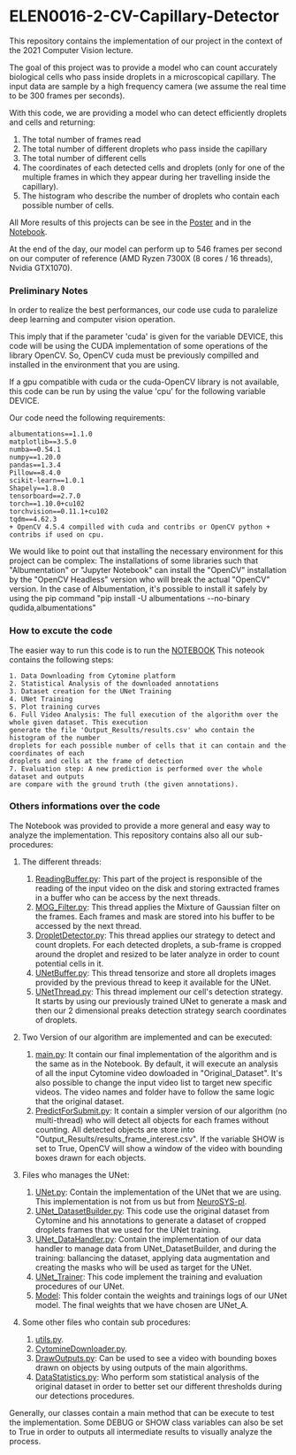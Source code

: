 # ELEN0016-2-CV-Capillary-Detector

This repository contains the implementation of our project in the context of
the 2021 Computer Vision lecture.

The goal of this project was to provide a model who can count accurately biological
cells who pass inside droplets in a microscopical capillary. The input data are sample
by a high frequency camera (we assume the real time to be 300 frames per seconds).

With this code, we are providing a model who can detect efficiently droplets and cells
and returning:
1. The total number of frames read
2. The total number of different droplets who pass inside the capillary
3. The total number of different cells
4. The coordinates of each detected cells and droplets (only for one of the
multiple frames in which they appear during her travelling inside the capillary).
5. The histogram who describe the number of droplets who contain each possible 
number of cells.

All More results of this projects can be see in the [Poster](https://github.com/francoislievens/ELEN0016-2-CV-Capillary-Detector/blob/main/Poster.pdf)
and in the [Notebook](https://github.com/francoislievens/ELEN0016-2-CV-Capillary-Detector/blob/main/NOTEBOOK.ipynb).

At the end of the day, our model can perform up to 546 frames per second on our
computer of reference (AMD Ryzen 7300X (8 cores / 16 threads), Nvidia GTX1070). 

### Preliminary Notes

In order to realize the best performances, our code use cuda to paralelize deep learning and computer vision operation. </br>

This imply that if the parameter 'cuda' is given for the variable DEVICE, this code will be using the CUDA implementation of some operations of the library OpenCV. So, OpenCV cuda must be previously compilled and installed in the environment that you are using. </br>

If a gpu compatible with cuda or the cuda-OpenCV library is not available, this code can be run by using the value 'cpu' for the following variable DEVICE.

Our code need the following requirements:

    albumentations==1.1.0
    matplotlib==3.5.0
    numba==0.54.1
    numpy==1.20.0
    pandas==1.3.4
    Pillow==8.4.0
    scikit-learn==1.0.1
    Shapely==1.8.0
    tensorboard==2.7.0
    torch==1.10.0+cu102
    torchvision==0.11.1+cu102
    tqdm==4.62.3
    + OpenCV 4.5.4 compilled with cuda and contribs or OpenCV python + contribs if used on cpu.

We would like to point out that installing the necessary environment for this project can be complex:
The installations of some libraries such that "Albumentation" or "Jupyter Notebook" can 
install the "OpenCV" installation by the "OpenCV Headless" version who will break the actual "OpenCV"
version. 
In the case of Albumentation, it's possible to install it safely by using the pip command
"pip install -U albumentations --no-binary qudida,albumentations"

### How to excute the code 
The easier way to run this code is to run the [NOTEBOOK](https://github.com/francoislievens/ELEN0016-2-CV-Capillary-Detector/blob/main/NOTEBOOK.ipynb)
This noteook contains the following steps:

    1. Data Downloading from Cytomine platform
    2. Statistical Analysis of the downloaded annotations
    3. Dataset creation for the UNet Training
    4. UNet Training
    5. Plot training curves
    6. Full Video Analysis: The full execution of the algorithm over the whole given dataset. This execution
    generate the file 'Output_Results/results.csv' who contain the histogram of the number
    droplets for each possible number of cells that it can contain and the coordinates of each
    droplets and cells at the frame of detection
    7. Evaluation step: A new prediction is performed over the whole dataset and outputs
    are compare with the ground truth (the given annotations).

### Others informations over the code

The Notebook was provided to provide a more general and easy way to analyze the
implementation. This repository contains also all our sub-procedures:

1. The different threads:
   1. [ReadingBuffer.py](https://github.com/francoislievens/ELEN0016-2-CV-Capillary-Detector/blob/main/ReadingBuffer.py):
   This part of the project is responsible of the reading of the input video on the disk and storing
   extracted frames in a buffer who can be access by the next threads.
   2. [MOG_Filter.py](https://github.com/francoislievens/ELEN0016-2-CV-Capillary-Detector/blob/main/MOG_Filter.py):
   This thread applies the Mixture of Gaussian filter on the frames. Each frames and mask are stored into
   his buffer to be accessed by the next thread.
   3. [DropletDetector.py](https://github.com/francoislievens/ELEN0016-2-CV-Capillary-Detector/blob/main/DropletDetector.py):
   This thread applies our strategy to detect and count droplets.
   For each detected droplets, a sub-frame is cropped around the droplet and resized to be later
   analyze in order to count potential cells in it.
   4. [UNetBuffer.py](https://github.com/francoislievens/ELEN0016-2-CV-Capillary-Detector/blob/main/UNetBuffer.py):
   This thread tensorize and store all droplets images provided by the previous thread to keep it available
   for the UNet.
   5. [UNetThread.py](https://github.com/francoislievens/ELEN0016-2-CV-Capillary-Detector/blob/main/UNetThread.py):
   This thread implement our cell's detection strategy. It starts by using our previously trained UNet to generate
   a mask and then our 2 dimensional preaks detection strategy search coordinates of droplets.

2. Two Version of our algorithm are implemented and can be executed:
   1. [main.py](https://github.com/francoislievens/ELEN0016-2-CV-Capillary-Detector/blob/main/main.py):
   It contain our final implementation of the algorithm and is the same as in the Notebook. By default, it will
   execute an analysis of all the input Cytomine video dowloaded in "Original_Dataset". It's also possible to change
   the input video list to target new specific videos. The video names and folder have to follow the same logic
   that the original dataset.
   2. [PredictForSubmit.py](https://github.com/francoislievens/ELEN0016-2-CV-Capillary-Detector/blob/main/PredictForSubmit.py):
   It contain a simpler version of our algorithm (no multi-thread) who will detect all objects for each frames
   without counting. All detected objects are store into "Output_Results/results_frame_interest.csv". If the variable
   SHOW is set to True, OpenCV will show a window of the video with bounding boxes drawn for each objects.

3. Files who manages the UNet:
   1. [UNet.py](https://github.com/francoislievens/ELEN0016-2-CV-Capillary-Detector/blob/main/UNet.py):
   Contain the implementation of the UNet that we are using. This implementation is not from us but from
   [NeuroSYS-pl](https://github.com/NeuroSYS-pl/objects_counting_dmap/).
   2. [UNet_DatasetBuilder.py](https://github.com/francoislievens/ELEN0016-2-CV-Capillary-Detector/blob/main/UNet_DatasetBuilder.py):
   This code use the original dataset from Cytomine and his annotations to generate a dataset of cropped droplets
   frames that we used for the UNet training.
   3. [UNet_DataHandler.py](https://github.com/francoislievens/ELEN0016-2-CV-Capillary-Detector/blob/main/UNet_DataHandler.py):
   Contain the implementation of our data handler to manage data from UNet_DatasetBuilder, and during the training:
   ballancing the dataset, applying data augmentation and creating the masks who will be used as target
   for the UNet.
   4. [UNet_Trainer](https://github.com/francoislievens/ELEN0016-2-CV-Capillary-Detector/blob/main/UNet_Trainer.py):
   This code implement the training and evaluation procedures of our UNet.
   5. [Model](https://github.com/francoislievens/ELEN0016-2-CV-Capillary-Detector/tree/main/Model/):
   This folder contain the weights and trainings logs of our UNet model. The final weights that we have chosen
   are UNet_A.

4. Some other files who contain sub procedures:
   1. [utils.py](https://github.com/francoislievens/ELEN0016-2-CV-Capillary-Detector/blob/main/utils.py).
   2. [CytomineDownloader.py](https://github.com/francoislievens/ELEN0016-2-CV-Capillary-Detector/blob/main/CytomineDownloader.py).
   3. [DrawOutputs.py](https://github.com/francoislievens/ELEN0016-2-CV-Capillary-Detector/blob/main/DrawOutputs.py): Can be 
   used to see a video with bounding boxes drawn on objects by using outputs of the main algorithms.
   4. [DataStatistics.py](https://github.com/francoislievens/ELEN0016-2-CV-Capillary-Detector/blob/main/DataStatistics.py):
   Who perform som statistical analysis of the original dataset in order to better set our different thresholds
   during our detections procedures.
   

Generally, our classes contain a main method that can be execute to test the implementation. Some DEBUG or SHOW
class variables can also be set to True in order to outputs all intermediate results to visually analyze the
process.



